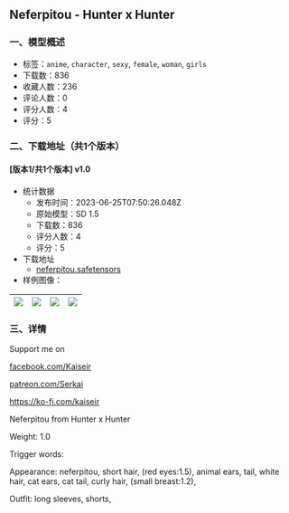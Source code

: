 ## Neferpitou - Hunter x Hunter
### 一、模型概述

- 标签：`anime`, `character`, `sexy`, `female`, `woman`, `girls`
- 下载数：836
- 收藏人数：236
- 评论人数：0
- 评分人数：4
- 评分：5

### 二、下载地址（共1个版本）

#### [版本1/共1个版本] v1.0

- 统计数据
  - 发布时间：2023-06-25T07:50:26.048Z
  - 原始模型：SD 1.5
  - 下载数：836
  - 评分人数：4
  - 评分：5
- 下载地址
  - [neferpitou.safetensors](https://civitai.com/api/download/models/103561)
- 样例图像：

| <img src="https://image.civitai.com/xG1nkqKTMzGDvpLrqFT7WA/9515d394-424d-4816-b555-ff2763a19fbb/width=450/1358983.jpeg" /> | <img src="https://image.civitai.com/xG1nkqKTMzGDvpLrqFT7WA/91e4d19b-6d67-4910-8b37-da46fe33e14f/width=450/1281259.jpeg" /> | <img src="https://image.civitai.com/xG1nkqKTMzGDvpLrqFT7WA/98f140c7-4d14-468e-ab3f-49a15fc3dd58/width=450/1281260.jpeg" /> | <img src="https://image.civitai.com/xG1nkqKTMzGDvpLrqFT7WA/3a11fd74-f002-4cf5-b8d4-64e6c460dd0d/width=450/1281261.jpeg" /> |
| ---- | ---- | ---- | ---- |


### 三、详情
<p>Support me on</p><p><a target="_blank" rel="ugc" href="http://facebook.com/Kaiseir">facebook.com/Kaiseir</a></p><p><a target="_blank" rel="ugc" href="http://patreon.com/Serkai">patreon.com/Serkai</a></p><p><a target="_blank" rel="ugc" href="https://ko-fi.com/kaiseir">https://ko-fi.com/kaiseir</a></p><p>Neferpitou from Hunter x Hunter</p><p>Weight: 1.0</p><p>Trigger words:</p><p>Appearance: neferpitou, short hair, (red eyes:1.5), animal ears, tail, white hair, cat ears, cat tail, curly hair, (small breast:1.2),</p><p>Outfit: long sleeves, shorts,</p>